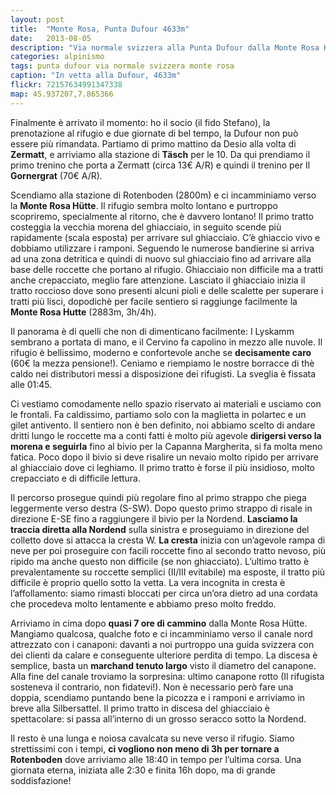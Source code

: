 ```yaml
---
layout: post
title:  "Monte Rosa, Punta Dufour 4633m"
date:   2013-08-05
description: "Via normale svizzera alla Punta Dufour dalla Monte Rosa Hütte, Monte Rosa"
categories: alpinismo
tags: punta dufour via normale svizzera monte rosa
caption: "In vetta alla Dufour, 4633m"
flickr: 72157634991347338
map: 45.937207,7.865366
---
```


Finalmente è arrivato il momento: ho il socio (il fido Stefano), la prenotazione al rifugio e due giornate di bel tempo, la Dufour non può essere più rimandata. Partiamo di primo mattino da Desio alla volta di **Zermatt**, e arriviamo alla stazione di **Täsch** per le 10. Da qui prendiamo il primo trenino che porta a Zermatt (circa 13€ A/R) e quindi il trenino per Il **Gornergrat** (70€ A/R).

Scendiamo alla stazione di Rotenboden (2800m) e ci incamminiamo verso la **Monte Rosa Hütte**. Il rifugio sembra molto lontano e purtroppo scopriremo, specialmente al ritorno, che è davvero lontano! Il primo tratto costeggia la vecchia morena del ghiacciaio, in seguito scende più rapidamente (scala esposta) per arrivare sul ghiacciaio. C’è ghiaccio vivo e dobbiamo utilizzare i ramponi. Seguendo le numerose bandierine si arriva ad una zona detritica e quindi di nuovo sul ghiacciaio fino ad arrivare alla base delle roccette che portano al rifugio. Ghiacciaio non difficile ma a tratti anche crepacciato, meglio fare attenzione. Lasciato il ghiacciaio inizia il tratto roccioso dove sono presenti alcuni pioli e delle scalette per superare i tratti più lisci, dopodichè per facile sentiero si raggiunge facilmente la **Monte Rosa Hutte** (2883m, 3h/4h).

Il panorama è di quelli che non di dimenticano facilmente: I Lyskamm sembrano a portata di mano, e il Cervino fa capolino in mezzo alle nuvole. Il rifugio è bellissimo, moderno e confortevole anche se **decisamente caro** (60€ la mezza pensione!). Ceniamo e riempiamo le nostre borracce di thè caldo nei distributori messi a disposizione dei rifugisti. La sveglia è fissata alle 01:45.

Ci vestiamo comodamente nello spazio riservato ai materiali e usciamo con le frontali. Fa caldissimo, partiamo solo con la maglietta in polartec e un gilet antivento. Il sentiero non è ben definito, noi abbiamo scelto di andare dritti lungo le roccette ma a conti fatti è molto più agevole **dirigersi verso la morena e seguirla** fino al bivio per la Capanna Margherita, si fa molta meno fatica. Poco dopo il bivio si deve risalire un nevaio molto ripido per arrivare al ghiacciaio dove ci leghiamo. Il primo tratto è forse il più insidioso, molto crepacciato e di difficile lettura.

Il percorso prosegue quindi più regolare fino al primo strappo che piega leggermente verso destra (S-SW). Dopo questo primo strappo di risale in direzione E-SE fino a raggiungere il bivio per la Nordend. **Lasciamo la traccia diretta alla Nordend** sulla sinistra e proseguiamo in direzione del colletto dove si attacca la cresta W. **La cresta** inizia con un’agevole rampa di neve per poi proseguire con facili roccette fino al secondo tratto nevoso, più ripido ma anche questo non difficile (se non ghiacciato). L’ultimo tratto è prevalentamente su roccette semplici (II/III evitabile) ma esposte, il tratto più difficile è proprio quello sotto la vetta. La vera incognita in cresta è l’affollamento: siamo rimasti bloccati per circa un’ora dietro ad una cordata che procedeva molto lentamente e abbiamo preso molto freddo.

Arriviamo in cima dopo **quasi 7 ore di cammino** dalla Monte Rosa Hütte. Mangiamo qualcosa, qualche foto e ci incamminiamo verso il canale nord attrezzato con i canaponi: davanti a noi purtroppo una guida svizzera con dei clienti da calare e conseguente ulteriore perdita di tempo. La discesa è semplice, basta un **marchand tenuto largo** visto il diametro del canapone. Alla fine del canale troviamo la sorpresina: ultimo canapone rotto (Il rifugista sosteneva il contrario, non fidatevi!). Non è necessario però fare una doppia, scendiamo puntando bene la picozza e i ramponi e arriviamo in breve alla Silbersattel. Il primo tratto in discesa del ghiacciaio è spettacolare: si passa all’interno di un grosso seracco sotto la Nordend.

Il resto è una lunga e noiosa cavalcata su neve verso il rifugio. Siamo strettissimi con i tempi, **ci vogliono non meno di 3h per tornare a Rotenboden** dove arriviamo alle 18:40 in tempo per l’ultima corsa. Una giornata eterna, iniziata alle 2:30 e finita 16h dopo, ma di grande soddisfazione! 